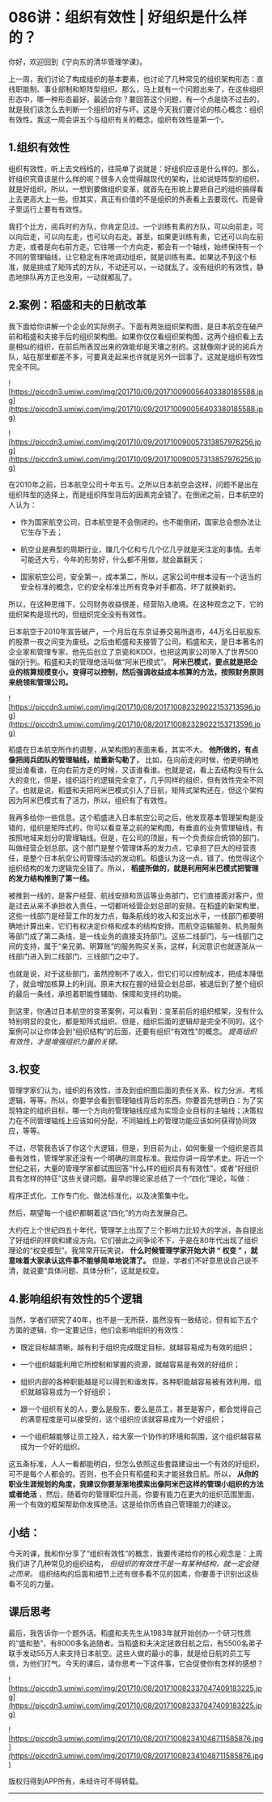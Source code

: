 # 086讲：组织有效性 | 好组织是什么样的？

你好，欢迎回到《宁向东的清华管理学课》。

上一周，我们讨论了构成组织的基本要素，也讨论了几种常见的组织架构形态：直线职能制、事业部制和矩阵型组织。那么，马上就有一个问题出来了，在这些组织形态中，哪一种形态最好，最适合你？要回答这个问题，有一个点是绕不过去的，就是我们该怎么去判断一个组织的好与坏。这是今天我们要讨论的核心概念：组织有效性。我这一周会讲五个与组织有关的概念，组织有效性是第一个。

## 1.组织有效性

组织有效性，听上去文绉绉的，往简单了说就是：好组织应该是什么样的。那么，好组织究竟该是什么样的呢？很多人会觉得越现代的架构，比如说矩阵型的组织，就是好组织。所以，一想到要做组织变革，就首先在形貌上要把自己的组织搞得看上去更高大上一些。但其实，真正有价值的不是组织的外表看上去要现代，而是骨子里运行上要有有效性。

我打个比方，阅兵时的方队，你肯定见过。一个训练有素的方队，可以向前走，可以向后走，可以向左走，也可以向右走。甚至，如果更训练有素，它还可以向左前方走，或者是向右前方走。它往哪一个方向走，都会有一个轴线，始终保持有一个不同的管理轴线，让它稳定有序地调动组织，就是训练有素。如果达不到这个标准，就是排成了矩阵式的方队，不动还可以，一动就乱了。没有组织的有效性，静态地排队再方正也没用，一动就都乱了。

## 2.案例：稻盛和夫的日航改革

我下面给你讲解一个企业的实际例子。下面有两张组织架构图，是日本航空在破产前和稻盛和夫接手后的组织架构图。如果你仅仅看组织架构图，这两个组织看上去是相似的组织，在前后所表现出来的效能却是天壤之别的。这就像刚才说的阅兵方队，站在那里都差不多，可要真走起来也许就是另外一回事了。这就是组织有效性完全不同。

![https://piccdn3.umiwi.com/img/201710/09/201710090056403380185588.jpg](https://piccdn3.umiwi.com/img/201710/09/201710090056403380185588.jpg)

![https://piccdn3.umiwi.com/img/201710/09/201710090057313857976256.jpg](https://piccdn3.umiwi.com/img/201710/09/201710090057313857976256.jpg)

在2010年之前，日本航空公司十年五亏。之所以日本航空会这样，问题不是出在组织阵型的选择上，而是组织阵型背后的因素完全错了。在倒闭之前，日本航空的人认为：

* 作为国家航空公司，日本航空是不会倒闭的，也不能倒闭，国家总会想办法让它生存下去；

* 航空业是典型的周期行业，赚几个亿和亏几个亿几乎就是天注定的事情。去年可能还大亏，今年的形势好，什么都不用做，就会赢翻天；

* 国家航空公司，安全第一，成本第二，所以，这家公司中根本没有一个适当的安全标准的概念，它的安全标准比所有竞争对手都高，坏了就换新的。

所以，在这种思维下，公司财务收益很差，经营陷入绝境。在这种观念之下，它的组织架构是现代的，但组织完全没有有效性。

日本航空于2010年宣告破产，一个月后在东京证券交易所退市，44万名日航股东的股票一夜之间变为废纸。之后由稻盛和夫接管了公司。稻盛和夫，是日本著名的企业家和管理专家，他先后创立了京瓷和KDDI，也把这两家公司带入了世界500强的行列。稻盛和夫的管理绝活叫做“阿米巴模式”。 **阿米巴模式，要点就是把企业的核算规模变小，变得可以控制，然后强调收益成本核算的方法，按照财务原则来统领和管理公司。**

![https://piccdn3.umiwi.com/img/201710/08/201710082329022153713596.jpg](https://piccdn3.umiwi.com/img/201710/08/201710082329022153713596.jpg)

稻盛在日本航空所作的调整，从架构图的表面来看，其实不大。 **他所做的，有点像把阅兵团队的管理轴线，给重新勾勒了，** 比如，在向前走的时候，他更明确地提出谁看谁，在向右前方走的时候，又该谁看谁。也就是说，看上去结构没有什么大的变化，但是，组织运行的逻辑完全变了，几乎同样的组织，但有效性完全不同了。也就是说，稻盛和夫把阿米巴模式引入了日航，矩阵式架构还在，但这个架构因为阿米巴模式有了活力，所以，组织有了有效性。

我再多给你一些信息。这个稻盛进入日本航空公司之后，他发现基本管理架构是没错的，组织是矩阵式的，你可以看变革之前的架构图，有垂直的业务管理轴线，有按照地域来划分的管理轴线。但是，在公司的顶层，有一个负责综合统领的部门，叫做经营企划总部。这个部门是整个管理体系的发力点，它承担了巨大的经营责任，是整个日本航空公司管理活动的发动机。稻盛认为这一点，错了。他觉得这个组织结构的发力逻辑完全错了。所以， **稻盛所做的，就是利用阿米巴模式把管理的发力结构推到了第一线。**

被推到一线的，是客户经营、航线安排和货运等业务部门，它们直接面对客户，但是过去从来不承担收入责任，一切都听经营企划总部的安排。在稻盛的新架构里，这些一线部门是经营工作的发力点，每条航线的收入和支出水平，一线部门都要明确地计算出来，它们有权决定价格和成本的结构安排。而航空运输服务、机务服务等部门成了第二条线，是一线业务的直接支持部门。这些二线部门，与一线部门之间的支持，属于“亲兄弟、明算账”的服务购买关系，这样，利润意识也就逐渐从一线部门进入到二线部门、三线部门之中了。

也就是说，对于这些部门，虽然控制不了收入，但它们可以控制成本，把成本降低了，就会增加核算上的利润。原来大权在握的经营企划总部，被退后到了整个组织的最后一条线，承担着职能性辅助、保障和支持的功能。

到这里，你通过日本航空的变革案例，可以看到：变革前后的组织框架，没有什么特别明显的变化，都是矩阵式组织。但是，组织后面的逻辑却是完全不同的。这个案例可以让你体会到“组织结构”的后面，还要有组织“有效性”的概念。 *提高组织有效性，才是增强组织力量的关键。*

## 3.权变

管理学家们认为，组织的有效性，涉及到组织图后面的责任关系、权力分派、考核逻辑，等等。所以，你要学会看到管理轴线背后的东西。你要首先想明白：为了实现特定的组织目标，哪一个方向的管理轴线应成为实现企业目标的主轴线；决策权力在不同管理轴线上应该如何分配，不同轴线上的管理功能应该如何获得协同效应，等等。

不过，尽管我告诉了你这个大逻辑，但是，到目前为止，如何衡量一个组织是否具备有效性，管理学家还没有一个明确的测度标准。我给你讲一段学术史。将近一个世纪之前，大量的管理学家都试图回答“什么样的组织具有有效性”，或者“好组织具有怎样的特征”这些关键问题。最早的理论家总结了一个“四化”理论，叫做：

程序正式化、工作专门化、做法标准化，以及决策集中化。

然后，期望每一个组织都朝着这“四化”的方向去发展自己。

大约在上个世纪四五十年代，管理学上出现了三个影响力比较大的学派，各自提出了好组织的样貌和建设方向。它们彼此之间争论不下，于是在80年代出现了组织理论的“权变模型”。我常常开玩笑说， **什么时候管理学家开始大讲 “ 权变 ” ，就意味着大家承认这件事不能够简单地说清了。** 但是，学者们不好意思说自己说不清，就说要“具体问题、具体分析”，这就是权变。

## 4.影响组织有效性的5个逻辑

当然，学者们研究了40年，也不是一无所获，虽然没有一致结论，但有如下五个方面的逻辑，你一定要记住，他们会影响组织的有效性：

* 既定目标越清晰，越有利于组织完成既定目标，就越容易成为有效的组织；

* 一个组织越能利用它所控制和掌握的资源，就越容易是有效的好组织；

* 组织内部的各种职能越是可以得到和谐发挥，各种职能越容易被有效利用，组织就越容易成为一个好组织；

* 跟一个组织有关的人，要么是股东，要么是员工，甚至是客户，都会觉得自己的满意程度是可以接受的，这个组织应该就容易成为一个好组织；

* 一个组织越能够让员工投入，给大家一个协作的环境和氛围，这个组织越容易成为一个好的组织。

这五条标准，人人一看都能明白，但怎么依照这些套路建设出一个有效的好组织，可不是每个人都会的。否则，也不会只有稻盛和夫才能拯救日航。所以， **从你的职业生涯规划的角度，我建议你要渐渐地摸索出像阿米巴这样的管理小组织的方法或者绝活** ，然后，随着你的管理职位升高，你要有能力在更大的组织范围里面，用一个有效的框架帮助你发挥绝活。这是给你历练自己管理能力的建议。

## 小结：

今天的课，我和你分享了“组织有效性”的概念，我要传递给你的核心观念是：上周我们讲了几种常见的组织结构， *但组织的有效性不是一有某种结构，就一定会随之而来。* 组织结构的后面和细节上还有很多看不见的因素，你要善于识别出这些看不见的力量。

## 课后思考

最后，我告诉你一个题外话。稻盛和夫先生从1983年就开始创办一个研习性质的“盛和塾”，有8000多名追随者。当稻盛和夫决定拯救日航之后，有5500名弟子联手发动55万人来支持日本航空。这些人做的最小的事，就是给日航的员工写信，为他们打气。今天的课后，请你思考一下这件事，它会促使你有怎样的感想？

![https://piccdn3.umiwi.com/img/201710/08/201710082337047409183225.jpg](https://piccdn3.umiwi.com/img/201710/08/201710082337047409183225.jpg)

![https://piccdn3.umiwi.com/img/201710/08/201710082341048711585876.jpg](https://piccdn3.umiwi.com/img/201710/08/201710082341048711585876.jpg)

版权归得到APP所有，未经许可不得转载。

---
